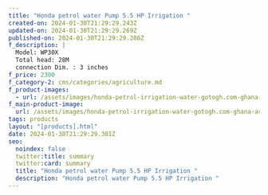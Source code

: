 ```yaml
---
title: "Honda petrol water Pump 5.5 HP Irrigation "
created-on: 2024-01-30T21:29:29.243Z
updated-on: 2024-01-30T21:29:29.269Z
published-on: 2024-01-30T21:29:29.286Z
f_description: |
  Model: WP30X
  Total head: 28M
  connection Dim. : 3 inches
f_price: 2300
f_category-2: cms/categories/agriculture.md
f_product-images:
  - url: /assets/images/honda-petrol-irrigation-water-gotogh.com-ghana-accra-2-ghana-accra-pump-4-inches-.jpg
f_main-product-image:
  url: /assets/images/honda-petrol-irrigation-water-gotogh.com-ghana-accra-ghana-accra-pump-4-inches-.jpg
tags: products
layout: "[products].html"
date: 2024-01-30T21:29:29.301Z
seo:
  noindex: false
  twitter:title: summary
  twitter:card: summary
  title: "Honda petrol water Pump 5.5 HP Irrigation "
  description: "Honda petrol water Pump 5.5 HP Irrigation "
---
```

